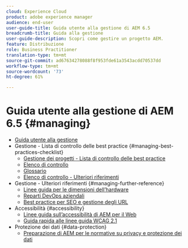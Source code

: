 ```yaml
---
cloud: Experience Cloud
product: adobe experience manager
audience: end-user
user-guide-title: Guida utente alla gestione di AEM 6.5
breadcrumb-title: Guida alla gestione
user-guide-description: Scopri come gestire un progetto AEM.
feature: Distribuzione
role: Business Practitioner
translation-type: tm+mt
source-git-commit: ad67634278088f8f953fde61a3543acdd70537dd
workflow-type: tm+mt
source-wordcount: '73'
ht-degree: 61%

---
```



# Guida utente alla gestione di AEM 6.5 {#managing}

+ [Guida utente alla gestione](home.md)
+ Gestione - Lista di controllo delle best practice {#managing-best-practices-checklist}
   + [Gestione dei progetti - Lista di controllo delle best practice](best-practices.md)
   + [Elenco di controllo](best-practices-checklist.md)
   + [Glossario](best-practices-glossary.md)
   + [Elenco di controllo - Ulteriori riferimenti](best-practices-further-reference.md)
+ Gestione - Ulteriori riferimenti {#managing-further-reference}
   + [Linee guida per le dimensioni dell’hardware](hardware-sizing-guidelines.md)
   + [Reparti DevOps aziendali](enterprise-devops.md)
   + [Best practice per SEO e gestione degli URL](seo-and-url-management.md)
+ Accessibilità {#accessibility}
   + [Linee guida sull’accessibilità di AEM per il Web](web-accessibility.md)
   + [Guida rapida alle linee guida WCAG 2.1](qg-wcag.md)
+ Protezione dei dati {#data-protection}
   + [Preparazione di AEM per le normative su privacy e protezione dei dati](data-protection-and-privacy.md)
